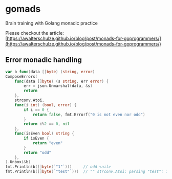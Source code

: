 # gomads

Brain training with Golang monadic practice

Please checkout the article: [https://awalterschulze.github.io/blog/post/monads-for-goprogrammers/](https://awalterschulze.github.io/blog/post/monads-for-goprogrammers/)

## Error monadic handling

```go
var b func(data []byte) (string, error)
ComposeErrors(
    func(data []byte) (s string, err error) {
        err = json.Unmarshal(data, &s)
        return
    },
    strconv.Atoi,
    func(i int) (bool, error) {
        if i == 0 {
            return false, fmt.Errorf("0 is not even nor odd")
        }
        return i%2 == 0, nil
    },
    func(isEven bool) string {
        if isEven {
            return "even"
        }
        return "odd"
    },
).Unbox(&b)
fmt.Println(b([]byte(`"1"`)))     // odd <nil>
fmt.Println(b([]byte(`"test"`)))  // "" strconv.Atoi: parsing "test": invalid syntax
```
